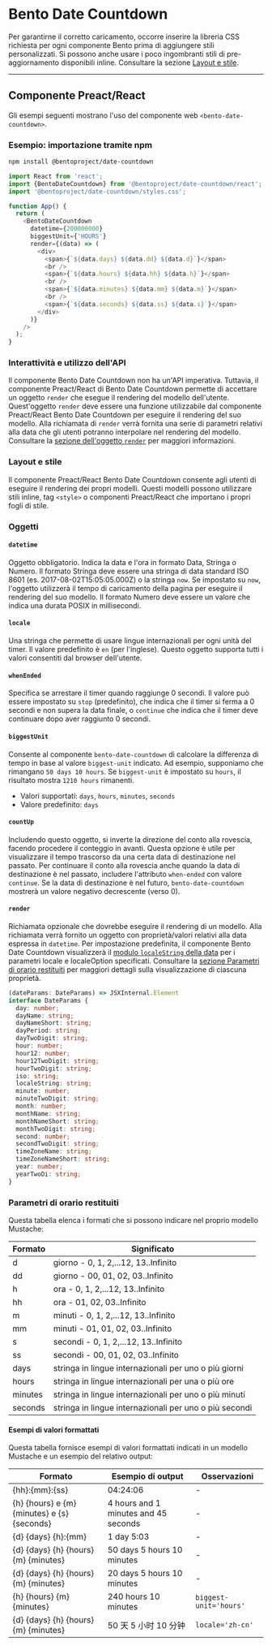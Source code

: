 # Bento Date Countdown

Per garantirne il corretto caricamento, occorre inserire la libreria CSS richiesta per ogni componente Bento prima di aggiungere stili personalizzati. Si possono anche usare i poco ingombranti stili di pre-aggiornamento disponibili inline. Consultare la sezione [Layout e stile](#layout-and-style).

<!--
## Web Component

TODO(https://go.amp.dev/issue/36619): Restore this section. We don't include it because we don't support <template> in Bento Web Components yet.

An older version of this file contains the removed section, though it's incorrect:

https://github.com/ampproject/amphtml/blob/422d171e87571c4d125a2bf956e78e92444c10e8/extensions/amp-date-countdown/1.0/README.md
-->

---

## Componente Preact/React

Gli esempi seguenti mostrano l'uso del componente web `<bento-date-countdown>`.

### Esempio: importazione tramite npm

```sh
npm install @bentoproject/date-countdown
```

```javascript
import React from 'react';
import {BentoDateCountdown} from '@bentoproject/date-countdown/react';
import '@bentoproject/date-countdown/styles.css';

function App() {
  return (
    <BentoDateCountdown
      datetime={200000000}
      biggestUnit={'HOURS'}
      render={(data) => (
        <div>
          <span>{`${data.days} ${data.dd} ${data.d}`}</span>
          <br />
          <span>{`${data.hours} ${data.hh} ${data.h}`}</span>
          <br />
          <span>{`${data.minutes} ${data.mm} ${data.m}`}</span>
          <br />
          <span>{`${data.seconds} ${data.ss} ${data.s}`}</span>
        </div>
      )}
    />
  );
}
```

### Interattività e utilizzo dell'API

Il componente Bento Date Countdown non ha un'API imperativa. Tuttavia, il componente Preact/React di Bento Date Countdown permette di accettare un oggetto `render` che esegue il rendering del modello dell'utente. Quest'oggetto `render` deve essere una funzione utilizzabile dal componente Preact/React Bento Date Countdown per eseguire il rendering del suo modello. Alla richiamata di `render` verrà fornita una serie di parametri relativi alla data che gli utenti potranno interpolare nel rendering del modello. Consultare la <a href="#render" data-md-type="link">sezione dell'oggetto `render`</a> per maggiori informazioni.

### Layout e stile

Il componente Preact/React Bento Date Countdown consente agli utenti di eseguire il rendering dei propri modelli. Questi modelli possono utilizzare stili inline, tag `<style>` o componenti Preact/React che importano i propri fogli di stile.

### Oggetti

#### `datetime`

Oggetto obbligatorio. Indica la data e l'ora in formato Data, Stringa o Numero. Il formato Stringa deve essere una stringa di data standard ISO 8601 (es. 2017-08-02T15:05:05.000Z) o la stringa `now`. Se impostato su `now`, l'oggetto utilizzerà il tempo di caricamento della pagina per eseguire il rendering del suo modello. Il formato Numero deve essere un valore che indica una durata POSIX in millisecondi.

#### `locale`

Una stringa che permette di usare lingue internazionali per ogni unità del timer. Il valore predefinito è `en` (per l'inglese). Questo oggetto supporta tutti i valori consentiti dal browser dell'utente.

#### `whenEnded`

Specifica se arrestare il timer quando raggiunge 0 secondi. Il valore può essere impostato su `stop` (predefinito), che indica che il timer si ferma a 0 secondi e non supera la data finale, o `continue` che indica che il timer deve continuare dopo aver raggiunto 0 secondi.

#### `biggestUnit`

Consente al componente `bento-date-countdown` di calcolare la differenza di tempo in base al valore `biggest-unit` indicato. Ad esempio, supponiamo che rimangano `50 days 10 hours`. Se `biggest-unit` è impostato su `hours`, il risultato mostra `1210 hours` rimanenti.

- Valori supportati: `days`, `hours`, `minutes`, `seconds`
- Valore predefinito: `days`

#### `countUp`

Includendo questo oggetto, si inverte la direzione del conto alla rovescia, facendo procedere il conteggio in avanti. Questa opzione è utile per visualizzare il tempo trascorso da una certa data di destinazione nel passato. Per continuare il conto alla rovescia anche quando la data di destinazione è nel passato, includere l'attributo `when-ended` con valore `continue`. Se la data di destinazione è nel futuro, `bento-date-countdown` mostrerà un valore negativo decrescente (verso 0).

#### `render`

Richiamata opzionale che dovrebbe eseguire il rendering di un modello. Alla richiamata verrà fornito un oggetto con proprietà/valori relativi alla data espressa in `datetime`. Per impostazione predefinita, il componente Bento Date Countdown visualizzerà il [modulo `localeString` della data](https://developer.mozilla.org/en-US/docs/Web/JavaScript/Reference/Global_Objects/Date/toLocaleString) per i parametri locale e localeOption specificati. Consultare la [sezione Parametri di orario restituiti](#returned-time-parameters) per maggiori dettagli sulla visualizzazione di ciascuna proprietà.

```typescript
(dateParams: DateParams) => JSXInternal.Element
interface DateParams {
  day: number;
  dayName: string;
  dayNameShort: string;
  dayPeriod: string;
  dayTwoDigit: string;
  hour: number;
  hour12: number;
  hour12TwoDigit: string;
  hourTwoDigit: string;
  iso: string;
  localeString: string;
  minute: number;
  minuteTwoDigit: string;
  month: number;
  monthName: string;
  monthNameShort: string;
  monthTwoDigit: string;
  second: number;
  secondTwoDigit: string;
  timeZoneName: string;
  timeZoneNameShort: string;
  year: number;
  yearTwoDi: string;
}
```

### Parametri di orario restituiti

Questa tabella elenca i formati che si possono indicare nel proprio modello Mustache:

Formato | Significato
--- | ---
d | giorno - 0, 1, 2,...12, 13..Infinito
dd | giorno - 00, 01, 02, 03..Infinito
h | ora - 0, 1, 2,...12, 13..Infinito
hh | ora - 01, 02, 03..Infinito
m | minuti - 0, 1, 2,...12, 13..Infinito
mm | minuti - 01, 01, 02, 03..Infinito
s | secondi - 0, 1, 2,...12, 13..Infinito
ss | secondi - 00, 01, 02, 03..Infinito
days | stringa in lingue internazionali per uno o più giorni
hours | stringa in lingue internazionali per una o più ore
minutes | stringa in lingue internazionali per uno o più minuti
seconds | stringa in lingue internazionali per uno o più secondi

#### Esempi di valori formattati

Questa tabella fornisce esempi di valori formattati indicati in un modello Mustache e un esempio del relativo output:

Formato | Esempio di output | Osservazioni
--- | --- | ---
{hh}:{mm}:{ss} | 04:24:06 | -
{h} {hours} e {m} {minutes} e {s} {seconds} | 4 hours and 1 minutes and 45 seconds | -
{d} {days} {h}:{mm} | 1 day 5:03 | -
{d} {days} {h} {hours} {m} {minutes} | 50 days 5 hours 10 minutes | -
{d} {days} {h} {hours} {m} {minutes} | 20 days 5 hours 10 minutes | -
{h} {hours} {m} {minutes} | 240 hours 10 minutes | `biggest-unit='hours'`
{d} {days} {h} {hours} {m} {minutes} | 50 天 5 小时 10 分钟 | `locale='zh-cn'`
